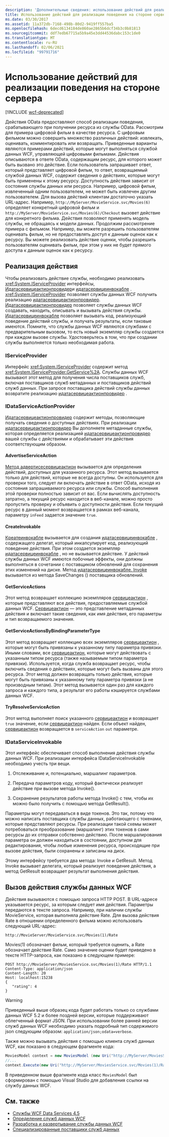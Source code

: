 ```yaml
---
description: 'Дополнительные сведения: использование действий для реализации поведения на стороне сервера'
title: Использование действий для реализации поведения на стороне сервера
ms.date: 03/30/2017
ms.assetid: 11a372db-7168-498b-80d2-9419ff557ba5
ms.openlocfilehash: 6decd6134184de860ae2865b6dcf34b3c0b81813
ms.sourcegitcommit: ddf7edb67715a5b9a45e3dd44536dabc153c1de0
ms.translationtype: MT
ms.contentlocale: ru-RU
ms.lasthandoff: 02/06/2021
ms.locfileid: "99791716"
---
```

# <a name="using-actions-to-implement-server-side-behavior"></a>Использование действий для реализации поведения на стороне сервера

[!INCLUDE [wcf-deprecated](~/includes/wcf-deprecated.md)]

Действия OData предоставляют способ реализации поведения, срабатывающего при получении ресурса из службы OData. Рассмотрим для примера цифровой фильм в качестве ресурса. С цифровым фильмом можно совершить множество различных действий: извлекать, оценивать, комментировать или возвращать. Приведенные варианты являются примерами действий, которые могут выполняться службой данных WCF, управляющей цифровыми фильмами. Действия описываются в ответе OData, содержащим ресурс, для которого может быть вызвано это действие. Если пользователь запрашивает ответ, который представляет цифровой фильм, то ответ, возвращаемый службой данных WCF, содержит сведения о действиях, которые могут быть применены к этому ресурсу. Доступность действия зависит от состояния службы данных или ресурса. Например, цифровой фильм, извлеченный одним пользователем, не может быть извлечен другим пользователем. Для вызова действий клиентам достаточно указать URL-адрес. Например, `http://MyServer/MovieService.svc/Movies(6)` определяет конкретный цифровой фильм и `http://MyServer/MovieService.svc/Movies(6)/Checkout` вызовет действие для конкретного фильма. Действия позволяют применять модель службы, не обращаясь к модели данных. Продолжим рассмотрение примера с фильмом. Например, вы можете разрешить пользователям оценивать фильм, но не предоставлять доступ к данным оценок как к ресурсу. Вы можете реализовать действие оценки, чтобы разрешить пользователям оценивать фильм, при этом у них не будет прямого доступа к данным оценок как к ресурсу.

## <a name="implementing-an-action"></a>Реализация действия

 Чтобы реализовать действие службы, необходимо реализовать <xref:System.IServiceProvider> интерфейсы, [Идатасервицеактионпровидер](/previous-versions/dotnet/wcf-data-services/hh859915(v=vs.103))и [идатасервицеинвокабле](/previous-versions/dotnet/wcf-data-services/hh859893(v=vs.103)) . <xref:System.IServiceProvider> позволяет службы данных WCF получить реализацию [идатасервицеактионпровидер](/previous-versions/dotnet/wcf-data-services/hh859915(v=vs.103)). [Идатасервицеактионпровидер](/previous-versions/dotnet/wcf-data-services/hh859915(v=vs.103)) позволяет службы данных WCF создавать, находить, описывать и вызывать действия службы. [Идатасервицеинвокабле](/previous-versions/dotnet/wcf-data-services/hh859893(v=vs.103)) позволяет вызывать код, реализующий поведение действий службы, и получать результаты, если таковые имеются. Помните, что службы данных WCF являются службами с предварительным вызовом, то есть новый экземпляр службы создается при каждом вызове службы.  Удостоверьтесь в том, что при создании службы выполняется только необходимая работа.

### <a name="iserviceprovider"></a>IServiceProvider

 Интерфейс <xref:System.IServiceProvider> содержит метод <xref:System.IServiceProvider.GetService%2A>. Службы данных WCF вызывают этот метод для получения числа поставщиков служб, включая поставщиков служб метаданных и поставщиков действий служб данных. При запросе поставщика действий службы данных возвратите реализацию [идатасервицеактионпровидер](/previous-versions/dotnet/wcf-data-services/hh859915(v=vs.103)) .

### <a name="idataserviceactionprovider"></a>IDataServiceActionProvider

 [Идатасервицеактионпровидер](/previous-versions/dotnet/wcf-data-services/hh859915(v=vs.103)) содержит методы, позволяющие получать сведения о доступных действиях. При реализации [идатасервицеактионпровидер](/previous-versions/dotnet/wcf-data-services/hh859915(v=vs.103)) Вы дополняете метаданные службы, которая определяется реализацией [идатасервицеактионпровидер](/previous-versions/dotnet/wcf-data-services/hh859915(v=vs.103)) вашей службы с действиями и обрабатывает эти действия соответствующим образом.

#### <a name="advertiseserviceaction"></a>AdvertiseServiceAction

 [Метод адвертисесервицеактион](/previous-versions/dotnet/wcf-data-services/hh859971(v=vs.103)) вызывается для определения действий, доступных для указанного ресурса. Этот метод вызывается только для действий, которые не всегда доступны. Он используется для проверки того, следует ли включать действие в ответ OData, исходя из состояния запрашиваемого ресурса или службы. Способ выполнения этой проверки полностью зависит от вас. Если вычислять доступность затратно, а текущий ресурс находится в веб-канале, можно просто пропустить проверку и объявить о доступности действия. Если текущий ресурс в данный момент возвращается в рамках веб-канала, параметру `inFeed` задается значение `true`.

#### <a name="createinvokable"></a>CreateInvokable

 [Креатеинвокабле](/previous-versions/dotnet/wcf-data-services/hh859940(v=vs.103)) вызывается для создания [идатасервицеинвокабле](/previous-versions/dotnet/wcf-data-services/hh859893(v=vs.103)) , содержащего делегат, который инкапсулирует код, реализующий поведение действия. При этом создается экземпляр [идатасервицеинвокабле](/previous-versions/dotnet/wcf-data-services/hh859893(v=vs.103)) , но не вызывается действие. У действий службы данных WCF имеются побочные эффекты, они должны выполняться в сочетании с поставщиком обновлений для сохранения этих изменений на диске. Метод [идатасервицеинвокабле. Invoke](/previous-versions/dotnet/wcf-data-services/hh859924(v=vs.103)) вызывается из метода SaveChanges () поставщика обновлений.

#### <a name="getserviceactions"></a>GetServiceActions

 Этот метод возвращает коллекцию экземпляров [сервицеактион](/previous-versions/dotnet/wcf-data-services/hh544089(v=vs.103)) , которые представляют все действия, предоставляемые службой данных WCF. [Сервицеактион](/previous-versions/dotnet/wcf-data-services/hh544089(v=vs.103)) — это представление метаданных действия и включает такие сведения, как имя действия, его параметры и тип возвращаемого значения.

#### <a name="getserviceactionsbybindingparametertype"></a>GetServiceActionsByBindingParameterType

 Этот метод возвращает коллекцию всех экземпляров [сервицеактион](/previous-versions/dotnet/wcf-data-services/hh544089(v=vs.103)) , которые могут быть привязаны к указанному типу параметра привязки. Иными словами, все [сервицеактион](/previous-versions/dotnet/wcf-data-services/hh544089(v=vs.103)), которые могут действовать с указанным типом ресурса (также называемым типом параметра привязки). Используется, когда служба возвращает ресурс, чтобы включить сведения о действиях, которые могут быть вызваны для этого ресурса. Этот метод должен возвращать только действия, которые могут быть привязаны к указанному типу параметра привязки (а не производным типам). Этот метод вызывается один раз для каждого запроса и каждого типа, а результат его работы кэшируется службами данных WCF.

#### <a name="tryresolveserviceaction"></a>TryResolveServiceAction

 Этот метод выполняет поиск указанного [сервицеактион](/previous-versions/dotnet/wcf-data-services/hh544089(v=vs.103)) и возвращает `true` значение, если [сервицеактион](/previous-versions/dotnet/wcf-data-services/hh544089(v=vs.103)) найден. Если объект найден, [сервицеактион](/previous-versions/dotnet/wcf-data-services/hh544089(v=vs.103)) возвращается в `serviceAction` `out` параметре.

### <a name="idataserviceinvokable"></a>IDataServiceInvokable

 Этот интерфейс обеспечивает способ выполнения действия службы данных WCF. При реализации интерфейса IDataServiceInvokable необходимо учесть три вещи.

1. Отслеживание и, потенциально, маршалинг параметров.

2. Передача параметров коду, который фактически реализует действие при вызове метода Invoke().

3. Сохранение результатов работы метода Invoke() с тем, чтобы их можно было получить с помощью метода GetResult().

 Параметры могут передаваться в виде токенов. Это так, потому что можно написать поставщика службы данных, работающего с токенами, которые представляют ресурсы. При реализации такой схемы может потребоваться преобразование (маршалинг) этих токенов в сами ресурсы до их отправки собственно действию. После маршалирования параметра он должен находиться в состоянии, доступном для редактирования, чтобы любые изменения ресурса, происходящие при вызове действия, были сохранены и записаны на диск.

 Этому интерфейсу требуется два метода: Invoke и GetResult. Метод Invoke вызывает делегата, который реализует поведение действия, а метод GetResult возвращает результат выполнения действия.

## <a name="invoking-a-wcf-data-service-action"></a>Вызов действия службы данных WCF

 Действия вызываются с помощью запроса HTTP POST. В URL-адресе указывается ресурс, за которым следует имя действия. Параметры передаются в тексте запроса. Например, при наличии службы MovieService, которая выполняла действие Rate. Для вызова действия Rate в отношении определенного фильма можно использовать следующий URL-адрес:

 `http://MovieServer/MovieService.svc/Movies(1)/Rate`

 Movies(1) обозначает фильм, который требуется оценить, а Rate обозначает действие Rate. Само значение оценки будет приведено в тексте HTTP-запроса, как показано в следующем примере:

```http
POST http://MovieServer/MoviesService.svc/Movies(1)/Rate HTTP/1.1
Content-Type: application/json
Content-Length: 20
Host: localhost:15238
{
   "rating": 4
}
```

> [!WARNING]
> Приведенный выше образец кода будет работать только со службами данных WCF 5.2 и более поздней версии, которые поддерживают облегченный формат JSON. При использовании более ранней версии служб данных WCF необходимо указать подробный тип содержимого json следующим образом: `application/json;odata=verbose`.

 Также можно вызывать действия с помощью клиента служб данных WCF, как показано в следующем фрагменте кода:

```csharp
MoviesModel context = new MoviesModel (new Uri("http://MyServer/MoviesService.svc/"));
//...
context.Execute(new Uri("http://MyServer/MoviesService.svc/Movies(1)/Rate"), "POST", new BodyOperationParameter("rating",4) );
```

 В приведенном выше фрагменте кода класс `MoviesModel` был сформирован с помощью Visual Studio для добавления ссылки на службу данных WCF.

## <a name="see-also"></a>См. также

- [Службы WCF Data Services 4.5](index.md)
- [Определение служб данных WCF](defining-wcf-data-services.md)
- [Разработка и развертывание службы данных WCF](developing-and-deploying-wcf-data-services.md)
- [Специализированные поставщики служб данных](custom-data-service-providers-wcf-data-services.md)
